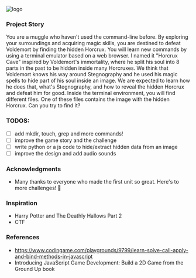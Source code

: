 ![logo](https://i.ibb.co/56CzGLf/logo-design.png)


### Project Story
You are a muggle who haven't used the command-line before. By exploring your surroundings and acquiring magic skills, you are destined to defeat Voldemort by finding the hidden Horcrux. You will learn new commands by using a terminal emulator based on a web browser. I named it "Horcrux Cave" inspired by Voldemort's immortality, where he split his soul into 8 parts in the past to be hidden inside many Horcruxes. We think that Voldemort knows his way around Stegnography and he used his magic spells to hide part of his soul inside an image. We are expected to learn how he does that, what's Stegnography, and how to reveal the hidden Horcrux and defeat him for good. Inside the terminal environment, you will find different files. One of these files contains the image with the hidden Horcrux. Can you try to find it?


### TODOS:
* [ ] add mkdir, touch, grep and more commands!
* [ ] improve the game story and the challenge
* [ ] write python or a js code to hide/extract hidden data from an image
* [ ] improve the design and add audio sounds

### Acknowledgments
- Many thanks to everyone who made the first unit so great. Here's to more challenges! :beers:

### Inspiration
- Harry Potter and The Deathly Hallows Part 2
- CTF

### References
- https://www.codingame.com/playgrounds/9799/learn-solve-call-apply-and-bind-methods-in-javascript
- Introducing JavaScript Game Development: Build a 2D Game from the Ground Up book
